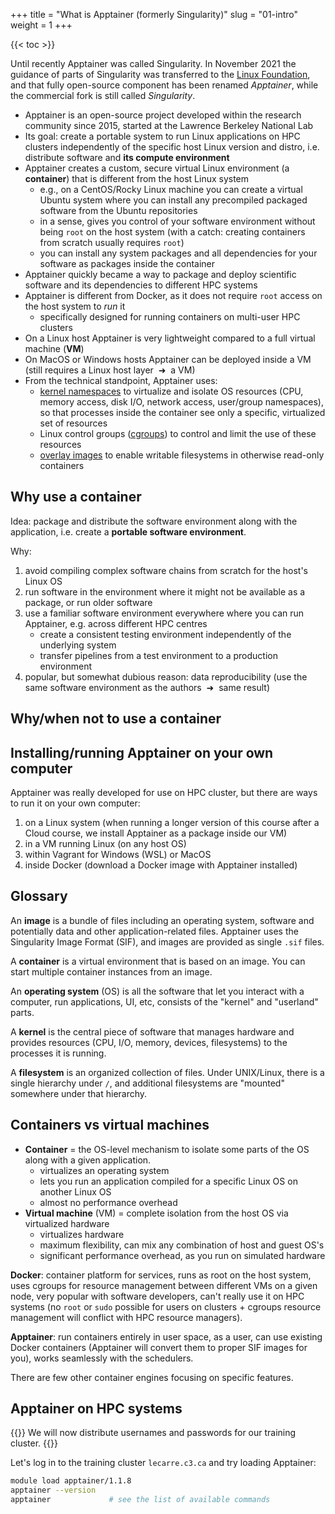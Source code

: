 +++
title = "What is Apptainer (formerly Singularity)"
slug = "01-intro"
weight = 1
+++

{{< toc >}}

<!-- Paul Preney on 2022-Dec-19: For a course, describe how to use Apptainer v1.0. In January I will be -->
<!-- teaching an Apptainer course. I will focus on v1.0 features and methodology. As you've seen Apptainer v1.1 has -->
<!-- issues with "fakeroot" related things and IMHO such is not completely ready for normal users. -->

<!-- What would I recommend on how to best build a container? I strongly recommend using one's own computer where -->
<!-- one has root access, a virtual machine where one has root access, one's own cloud instance where one has root -->
<!-- access, etc. and avoid using directly or indirectly any non-local disk space (i.e., avoid NFS and lustre and -->
<!-- the Apptainer docs say this too). Yes I know this isn't ideal or what everyone wants to hear. Building on -->
<!-- networked disk space is unwise because of two reasons: stuff like this -->
<!-- https://apptainer.org/docs/admin/1.1/installation.html#lustre-gpfs (NFS isn't much better -->
<!-- https://apptainer.org/docs/admin/1.1/installation.html#nfs ) and Apptainer reads and writes a LOT of space -->
<!-- which all much be transferred over the network in order to build images. Building without root is unwise -->
<!-- (IMHO) because --fakeroot can work but in my experience it won't always work whereas using sudo -->
<!-- will. Guaranteed results are way better than flaky results. -->

<!-- Can some images be built as a user? Sure -- but the larger these images are, it seems the greater the chances -->
<!-- things won't work out especially on our clusters (as one is typically using NFS or Lustre -- and it is at -->
<!-- least very slow-to-build even if it does work, or, fails after a waiting a long time). Worse users have no -->
<!-- idea how big the images will be that they are building really. Small images will typically build. Increasingly -->
<!-- larger images increasingly encounter issues. Sigh. (edited) -->

Until recently Apptainer was called Singularity. In November 2021 the guidance of parts of Singularity was
transferred to the [Linux Foundation](https://www.linuxfoundation.org), and that fully open-source component
has been renamed *Apptainer*, while the commercial fork is still called *Singularity*.

- Apptainer is an open-source project developed within the research community since 2015, started at the
  Lawrence Berkeley National Lab
- Its goal: create a portable system to run Linux applications on HPC clusters independently of the specific
  host Linux version and distro, i.e. distribute software and **its compute environment**
- Apptainer creates a custom, secure virtual Linux environment (a **container**) that is different from the
  host Linux system
  - e.g., on a CentOS/Rocky Linux machine you can create a virtual Ubuntu system where you can install any
    precompiled packaged software from the Ubuntu repositories
  - in a sense, gives you control of your software environment without being `root` on the host system (with a
    catch: creating containers from scratch usually requires `root`)
  - you can install any system packages and all dependencies for your software as packages inside the container
- Apptainer quickly became a way to package and deploy scientific software and its dependencies to different
  HPC systems
- Apptainer is different from Docker, as it does not require `root` access on the host system to *run* it
  - specifically designed for running containers on multi-user HPC clusters
- On a Linux host Apptainer is very lightweight compared to a full virtual machine (**VM**)
- On MacOS or Windows hosts Apptainer can be deployed inside a VM (still requires a Linux host layer
  &nbsp;➜&nbsp; a VM)
- From the technical standpoint, Apptainer uses:
  - <u>kernel namespaces</u> to virtualize and isolate OS resources (CPU, memory access, disk I/O, network
    access, user/group namespaces), so that processes inside the container see only a specific, virtualized
    set of resources
  - Linux control groups (<u>cgroups</u>) to control and limit the use of these resources
  - <u>overlay images</u> to enable writable filesystems in otherwise read-only containers

## Why use a container

Idea: package and distribute the software environment along with the application, i.e. create a **portable
software environment**.

Why:
1. avoid compiling complex software chains from scratch for the host's Linux OS
1. run software in the environment where it might not be available as a package, or run older software
1. use a familiar software environment everywhere where you can run Apptainer, e.g. across different HPC centres
   - create a consistent testing environment independently of the underlying system
   - transfer pipelines from a test environment to a production environment
1. popular, but somewhat dubious reason: data reproducibility (use the same software environment as the
   authors &nbsp;➜&nbsp; same result)

## Why/when not to use a container

<!-- Maxime: In any upcoming Apptainer course, there should be a very clear section explaining when , and the -->
<!-- downsides of using Apptainer/containers. If users think that learning Apptainer is simpler than learning how -->
<!-- to use our modules/python packages, they are mistaken. -->

<!-- PaulP: Whenever we have modules for something I strongly discourage users from creating their own unless they -->
<!-- have a very good reason to need their own (which is extremely rare). -->






## Installing/running Apptainer on your own computer

Apptainer was really developed for use on HPC cluster, but there are ways to run it on your own computer:

1. on a Linux system (when running a longer version of this course after a Cloud course, we install Apptainer
   as a package inside our VM)
1. in a VM running Linux (on any host OS)
1. within Vagrant for Windows (WSL) or MacOS
1. inside Docker (download a Docker image with Apptainer installed)

## Glossary

An **image** is a bundle of files including an operating system, software and potentially data and other
application-related files. Apptainer uses the Singularity Image Format (SIF), and images are provided as
single `.sif` files.

A **container** is a virtual environment that is based on an image. You can start multiple container instances
from an image.

An **operating system** (OS) is all the software that let you interact with a computer, run applications, UI,
etc, consists of the "kernel" and "userland" parts.

A **kernel** is the central piece of software that manages hardware and provides resources (CPU, I/O, memory,
devices, filesystems) to the processes it is running.

A **filesystem** is an organized collection of files. Under UNIX/Linux, there is a single hierarchy under `/`,
and additional filesystems are "mounted" somewhere under that hierarchy.

## Containers vs virtual machines

- **Container** = the OS-level mechanism to isolate some parts of the OS along with a given application.
  - virtualizes an operating system
  - lets you run an application compiled for a specific Linux OS on another Linux OS
  - almost no performance overhead
- **Virtual machine** (VM) = complete isolation from the host OS via virtualized hardware
  - virtualizes hardware
  - maximum flexibility, can mix any combination of host and guest OS's
  - significant performance overhead, as you run on simulated hardware

**Docker**: container platform for services, runs as root on the host system, uses cgroups for resource
management between different VMs on a given node, very popular with software developers, can't really use it
on HPC systems (no `root` or `sudo` possible for users on clusters + cgroups resource management will conflict
with HPC resource managers).

**Apptainer**: run containers entirely in user space, as a user, can use existing Docker containers (Apptainer
will convert them to proper SIF images for you), works seamlessly with the schedulers.

There are few other container engines focusing on specific features.






## Apptainer on HPC systems

{{<note>}}
We will now distribute usernames and passwords for our training cluster.
{{</note>}}

Let's log in to the training cluster `lecarre.c3.ca` and try loading Apptainer:

```sh
module load apptainer/1.1.8
apptainer --version
apptainer             # see the list of available commands
```
